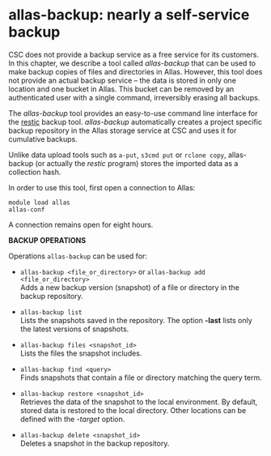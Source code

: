 # allas-backup: nearly a self-service backup

CSC does not provide a backup service as a free service for its customers. In this chapter, we describe a tool called _allas-backup_
that can be used to make backup copies of files and directories in Allas. However, this tool does not 
provide an actual backup service – the data is stored in only one location and one bucket in Allas. This bucket can be
removed by an authenticated user with a single command, irreversibly erasing all backups. 

The _allas-backup_ tool provides an easy-to-use command line interface for the [restic](https://restic.readthedocs.io/) backup tool.
_allas-backup_ automatically creates a project specific backup repository in the Allas storage service at CSC and uses it for cumulative backups.

Unlike data upload tools such as `a-put`, `s3cmd put` or `rclone copy`, allas-backup (or actually the _restic_ program) stores the imported data as a collection hash.

In order to use this tool, first open a connection to Allas:
```text
module load allas
allas-conf
```
A connection remains open for eight hours.

**BACKUP OPERATIONS**

Operations `allas-backup` can be used for:

 - `allas-backup <file_or_directory>`  or `allas-backup add <file_or_directory>`   
 	Adds a new backup version (snapshot) of a file or directory in the backup repository.

 - `allas-backup list`   
 	Lists the snapshots saved in the repository. The option **-last** lists only the latest versions of snapshots.
 
 - `allas-backup files <snapshot_id>`   
 	Lists the files the snapshot includes.

 - `allas-backup find <query>`          
 	Finds snapshots that contain a file or directory matching the query term.

 - `allas-backup restore <snapshot_id>`  
 	Retrieves the data of the snapshot to the local environment. 
	By default, stored data is restored to the local directory. Other locations can be defined with the *-target* option.

 - `allas-backup delete <snapshot_id>`  
 	Deletes a snapshot in the backup repository.
